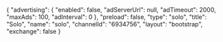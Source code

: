 {
    "advertising": {
        "enabled": false,
        "adServerUrl": null,
        "adTimeout": 2000,
        "maxAds": 100,
        "adInterval": 0
    },
    "preload": false,
    "type": "solo",
    "title": "Solo",
    "name": "solo",
    "channelId": "6934756",
    "layout": "bootstrap",
    "exchange": false
}